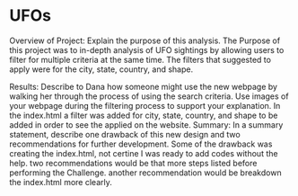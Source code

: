 # UFOs
Overview of Project: Explain the purpose of this analysis.
The Purpose of this project was to in-depth analysis of UFO sightings by allowing users to filter for multiple criteria at the same time. The filters that suggested to apply were for the city, state, country, and shape.

Results: Describe to Dana how someone might use the new webpage by walking her through the process of using the search criteria. Use images of your webpage during the filtering process to support your explanation.
In the index.html a filter was added for city, state, country, and shape to be added in order to see the applied on the website. 
Summary: In a summary statement, describe one drawback of this new design and two recommendations for further development.
Some of the drawback was creating the index.html, not certine I was ready to add codes without the help. 
two recommendations would be that more steps listed before performing the Challenge. 
another recommendation would be breakdown the index.html more clearly. 